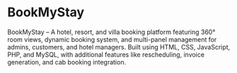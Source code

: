 # BookMyStay
BookMyStay – A hotel, resort, and villa booking platform featuring 360° room views, dynamic booking system, and multi-panel management for admins, customers, and hotel managers. Built using HTML, CSS, JavaScript, PHP, and MySQL, with additional features like rescheduling, invoice generation, and cab booking integration.
